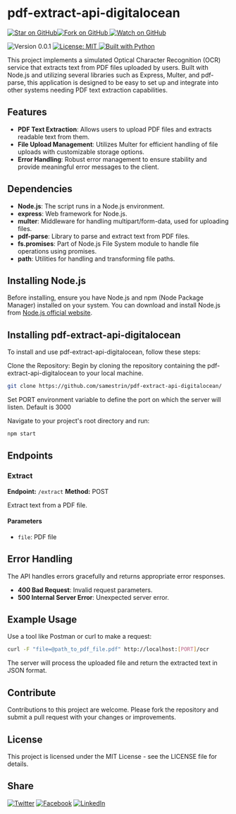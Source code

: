 # pdf-extract-api-digitalocean

[![Star on GitHub](https://img.shields.io/github/stars/samestrin/pdf-extract-api-digitalocean?style=social)](https://github.com/samestrin/pdf-extract-api-digitalocean/stargazers)[![Fork on GitHub](https://img.shields.io/github/forks/samestrin/pdf-extract-api-digitalocean?style=social) ](https://github.com/samestrin/pdf-extract-api-digitalocean/network/members)[![Watch on GitHub](https://img.shields.io/github/watchers/samestrin/pdf-extract-api-digitalocean?style=social)](https://github.com/samestrin/pdf-extract-api-digitalocean/watchers)

![Version 0.0.1](https://img.shields.io/badge/Version-0.0.1-blue) [![License: MIT](https://img.shields.io/badge/License-MIT-yellow.svg) ](https://opensource.org/licenses/MIT)[![Built with Python](https://img.shields.io/badge/Built%20with-Python-green)](https://www.python.org/)

This project implements a simulated Optical Character Recognition (OCR) service that extracts text from PDF files uploaded by users. Built with Node.js and utilizing several libraries such as Express, Multer, and pdf-parse, this application is designed to be easy to set up and integrate into other systems needing PDF text extraction capabilities.

## Features

- **PDF Text Extraction**: Allows users to upload PDF files and extracts readable text from them.
- **File Upload Management**: Utilizes Multer for efficient handling of file uploads with customizable storage options.
- **Error Handling**: Robust error management to ensure stability and provide meaningful error messages to the client.

## Dependencies

- **Node.js**: The script runs in a Node.js environment.
- **express**: Web framework for Node.js.
- **multer**: Middleware for handling multipart/form-data, used for uploading files.
- **pdf-parse**: Library to parse and extract text from PDF files.
- **fs.promises**: Part of Node.js File System module to handle file operations using promises.
- **path**: Utilities for handling and transforming file paths.

## Installing Node.js

Before installing, ensure you have Node.js and npm (Node Package Manager) installed on your system. You can download and install Node.js from [Node.js official website](https://nodejs.org/).

## Installing pdf-extract-api-digitalocean

To install and use pdf-extract-api-digitalocean, follow these steps:

Clone the Repository: Begin by cloning the repository containing the pdf-extract-api-digitalocean to your local machine.

```bash
git clone https://github.com/samestrin/pdf-extract-api-digitalocean/
```

Set PORT environment variable to define the port on which the server will listen. Default is 3000

Navigate to your project's root directory and run:

```bash
npm start
```

## **Endpoints**

### **Extract**

**Endpoint:** `/extract` **Method:** POST

Extract text from a PDF file.

#### **Parameters**

- `file`: PDF file

## **Error Handling**

The API handles errors gracefully and returns appropriate error responses.

- **400 Bad Request**: Invalid request parameters.
- **500 Internal Server Error**: Unexpected server error.

## **Example Usage**

Use a tool like Postman or curl to make a request:

```bash
curl -F "file=@path_to_pdf_file.pdf" http://localhost:[PORT]/ocr
```

The server will process the uploaded file and return the extracted text in JSON format.

## Contribute

Contributions to this project are welcome. Please fork the repository and submit a pull request with your changes or improvements.

## License

This project is licensed under the MIT License - see the LICENSE file for details.

## Share

[![Twitter](https://img.shields.io/badge/X-Tweet-blue)](https://twitter.com/intent/tweet?text=Check%20out%20this%20awesome%20project!&url=https://github.com/samestrin/pdf-extract-api-digitalocean) [![Facebook](https://img.shields.io/badge/Facebook-Share-blue)](https://www.facebook.com/sharer/sharer.php?u=https://github.com/samestrin/pdf-extract-api-digitalocean) [![LinkedIn](https://img.shields.io/badge/LinkedIn-Share-blue)](https://www.linkedin.com/sharing/share-offsite/?url=https://github.com/samestrin/pdf-extract-api-digitalocean)
